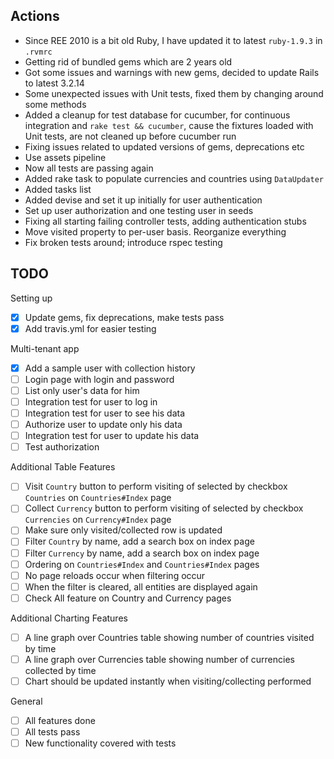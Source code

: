 Actions
-------

* Since REE 2010 is a bit old Ruby, I have updated it to latest `ruby-1.9.3` in `.rvmrc`
* Getting rid of bundled gems which are 2 years old
* Got some issues and warnings with new gems, decided to update Rails to latest 3.2.14
* Some unexpected issues with Unit tests, fixed them by changing around some methods
* Added a cleanup for test database for cucumber, for continuous integration and `rake test && cucumber`, cause the fixtures loaded with Unit tests, are not cleaned up before cucumber run
* Fixing issues related to updated versions of gems, deprecations etc
* Use assets pipeline
* Now all tests are passing again
* Added rake task to populate currencies and countries using `DataUpdater`
* Added tasks list
* Added devise and set it up initially for user authentication
* Set up user authorization and one testing user in seeds
* Fixing all starting failing controller tests, adding authentication stubs
* Move visited property to per-user basis. Reorganize everything
* Fix broken tests around; introduce rspec testing

TODO
----

Setting up

- [x] Update gems, fix deprecations, make tests pass
- [x] Add travis.yml for easier testing

Multi-tenant app

- [x] Add a sample user with collection history
- [ ] Login page with login and password
- [ ] List only user's data for him
- [ ] Integration test for user to log in
- [ ] Integration test for user to see his data
- [ ] Authorize user to update only his data
- [ ] Integration test for user to update his data
- [ ] Test authorization

Additional Table Features

- [ ] Visit `Country` button to perform visiting of selected by checkbox `Countries` on `Countries#Index` page
- [ ] Collect `Currency` button to perform visiting of selected by checkbox `Currencies` on `Currency#Index` page
- [ ] Make sure only visited/collected row is updated
- [ ] Filter `Country` by name, add a search box on index page
- [ ] Filter `Currency` by name, add a search box on index page
- [ ] Ordering on `Countries#Index` and `Countries#Index` pages
- [ ] No page reloads occur when filtering occur
- [ ] When the filter is cleared, all entities are displayed again
- [ ] Check All feature on Country and Currency pages

Additional Charting Features

- [ ] A line graph over Countries table showing number of countries visited by time
- [ ] A line graph over Currencies table showing number of currencies collected by time
- [ ] Chart should be updated instantly when visiting/collecting performed

General

- [ ] All features done
- [ ] All tests pass
- [ ] New functionality covered with tests
